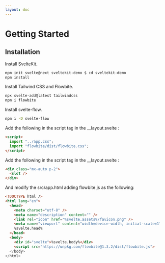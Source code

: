 ```yaml
---
layout: doc
---
```


<h1 class="text-2xl w-full">Getting Started</h1>
<h2 class="text-xl w-full">Installation</h2>
Install SvelteKit.

```sh
npm init svelte@next sveltekit-demo $ cd sveltekit-demo
npm install 
```

Install Tailwind CSS and Flowbite.

```sh
npx svelte-add@latest tailwindcss
npm i flowbite 
```

Install svelte-flow.

```sh
npm i -D svelte-flow 
```

Add the following in the script tag in the __layout.svelte :

```html
<script>
  import "../app.css";
  import "flowbite/dist/flowbite.css";
</script>
```

Add the following in the script tag in the __layout.svelte :

```html
<div class="mx-auto p-2">
  <slot />
</div>
```

And modify the src/app.html adding flowbite.js as the following:

```html
<!DOCTYPE html />
<html lang="en">
  <head>
    <meta charset="utf-8" />
    <meta name="description" content="" />
    <link rel="icon" href="%svelte.assets%/favicon.png" />
    <meta name="viewport" content="width=device-width, initial-scale=1" />
    %svelte.head%
  </head>
  <body>
    <div id="svelte">%svelte.body%</div>
    <script src="https://unpkg.com/flowbite@1.3.2/dist/flowbite.js">
  </body>
</html>
```

<div class="container mt-4 flex flex-wrap mx-auto pb-48" />
